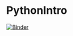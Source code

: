 # PythonIntro
[![Binder](https://mybinder.org/badge_logo.svg)](https://mybinder.org/v2/gh/AMTweed/PythonIntro/HEAD?labpath=Python1.jpynb)
